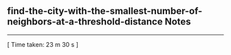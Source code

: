 <h2>find-the-city-with-the-smallest-number-of-neighbors-at-a-threshold-distance Notes</h2><hr>[ Time taken: 23 m 30 s ]